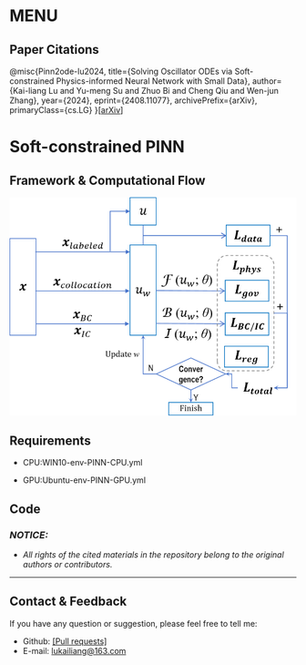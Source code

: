 # MENU
## Paper Citations
@misc{Pinn2ode-lu2024,
      title={Solving Oscillator ODEs via Soft-constrained Physics-informed Neural Network with Small Data}, 
      author={Kai-liang Lu and Yu-meng Su and Zhuo Bi and Cheng Qiu and Wen-jun Zhang},
      year={2024},
      eprint={2408.11077},
      archivePrefix={arXiv},
      primaryClass={cs.LG} 
}[[arXiv](https://arxiv.org/abs/2408.11077)]



# Soft-constrained PINN

## Framework & Computational Flow

!["PINNDiagram.png"](https://github.com/mikelu-shanghai/PINNtoODEwithSmallData/blob/main/figs/PINNDiagram.png)



## Requirements
- CPU:WIN10-env-PINN-CPU.yml
  
- GPU:Ubuntu-env-PINN-GPU.yml
  




## Code









### *NOTICE:*
- *All rights of the cited materials in the repository belong to the original authors or contributors.*

---
## Contact & Feedback
If you have any question or suggestion, please feel free to tell me:
- Github: [[Pull requests]](https://github.com/mikelu-shanghai/PINNtoODEwithSmallData/pulls)
- E-mail: lukailiang@163.com

